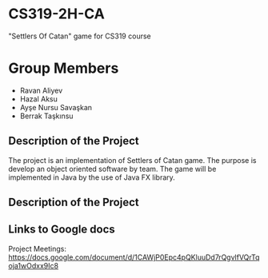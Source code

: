 # CS319-2H-CA
"Settlers Of Catan" game for CS319 course
# Group Members
* Ravan Aliyev
* Hazal Aksu
* Ayşe Nursu Savaşkan
* Berrak Taşkınsu
## Description of the Project
The project is an implementation of Settlers of Catan game. The purpose is develop an object oriented software by team. 
The game will be implemented in Java by the use of Java FX library.
## Description of the Project

## Links to Google docs
Project Meetings: https://docs.google.com/document/d/1CAWjP0Epc4pQKluuDd7rQgvlfVQrTqoja1wOdxx9Ic8
